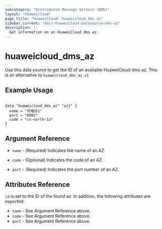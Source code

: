 ```yaml
---
subcategory: "Distributed Message Service (DMS)"
layout: "huaweicloud"
page_title: "HuaweiCloud: huaweicloud_dms_az"
sidebar_current: "docs-huaweicloud-datasource-dms-az"
description: |-
  Get information on an HuaweiCloud dms az.
---
```


# huaweicloud\_dms\_az

Use this data source to get the ID of an available HuaweiCloud dms az.
This is an alternative to `huaweicloud_dms_az_v1`

## Example Usage

```hcl

data "huaweicloud_dms_az" "az1" {
  name = "可用区1"
  port = "8002"
  code = "cn-north-1a"
}
```

## Argument Reference

* `name` - (Required) Indicates the name of an AZ.

* `code` - (Optional) Indicates the code of an AZ.

* `port` - (Required) Indicates the port number of an AZ.


## Attributes Reference

`id` is set to the ID of the found az. In addition, the following attributes
are exported:

* `name` - See Argument Reference above.
* `code` - See Argument Reference above.
* `port` - See Argument Reference above.
